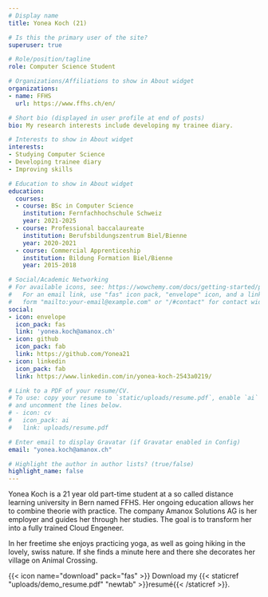 ```yaml
---
# Display name
title: Yonea Koch (21)

# Is this the primary user of the site?
superuser: true

# Role/position/tagline
role: Computer Science Student

# Organizations/Affiliations to show in About widget
organizations:
- name: FFHS
  url: https://www.ffhs.ch/en/

# Short bio (displayed in user profile at end of posts)
bio: My research interests include developing my trainee diary.

# Interests to show in About widget
interests:
- Studying Computer Science
- Developing trainee diary
- Improving skills

# Education to show in About widget
education:
  courses:
  - course: BSc in Computer Science
    institution: Fernfachhochschule Schweiz
    year: 2021-2025
  - course: Professional baccalaureate
    institution: Berufsbildungszentrum Biel/Bienne
    year: 2020-2021
  - course: Commercial Apprenticeship
    institution: Bildung Formation Biel/Bienne
    year: 2015-2018

# Social/Academic Networking
# For available icons, see: https://wowchemy.com/docs/getting-started/page-builder/#icons
#   For an email link, use "fas" icon pack, "envelope" icon, and a link in the
#   form "mailto:your-email@example.com" or "/#contact" for contact widget.
social:
- icon: envelope
  icon_pack: fas
  link: 'yonea.koch@amanox.ch'
- icon: github
  icon_pack: fab
  link: https://github.com/Yonea21
- icon: linkedin
  icon_pack: fab
  link: https://www.linkedin.com/in/yonea-koch-2543a0219/

# Link to a PDF of your resume/CV.
# To use: copy your resume to `static/uploads/resume.pdf`, enable `ai` icons in `params.toml`, 
# and uncomment the lines below.
# - icon: cv
#   icon_pack: ai
#   link: uploads/resume.pdf

# Enter email to display Gravatar (if Gravatar enabled in Config)
email: "yonea.koch@amanox.ch"

# Highlight the author in author lists? (true/false)
highlight_name: false
---
```


Yonea Koch is a 21 year old part-time student at a so called distance learning university in Bern named FFHS. Her ongoing education allows her to combine theorie with practice. The company Amanox Solutions AG is her employer and guides her through her studies. The goal is to transform her into a fully trained Cloud Engeneer.

In her freetime she enjoys practicing yoga, as well as going hiking in the lovely, swiss nature. If she finds a minute here and there she decorates her village on Animal Crossing.

{{< icon name="download" pack="fas" >}} Download my {{< staticref "uploads/demo_resume.pdf" "newtab" >}}resumé{{< /staticref >}}.
